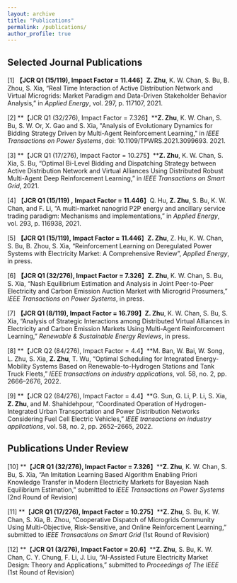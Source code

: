 ```yaml
---
layout: archive
title: "Publications"
permalink: /publications/
author_profile: true
---
```


## **Selected Journal Publications**

[1]  **【JCR Q1 (15/119), Impact Factor =** **11.446**】**Z. Zhu**, K. W. Chan, S. Bu, B. Zhou, S. Xia, “Real Time Interaction of Active Distribution Network and Virtual Microgrids: Market Paradigm and Data-Driven Stakeholder Behavior Analysis,” in *Applied Energy*, vol. 297, p. 117107, 2021. 

[2]  **【JCR Q1 (32/276), Impact Factor = 7.326】****Z. Zhu**, K. W. Chan, S. Bu, S. W. Or, X. Gao and S. Xia, "Analysis of Evolutionary Dynamics for Bidding Strategy Driven by Multi-Agent Reinforcement Learning," in *IEEE Transactions on Power Systems*, doi: 10.1109/TPWRS.2021.3099693. 2021. 

[3]  **【JCR Q1 (17/276), Impact Factor = 10.275】****Z. Zhu**, K. W. Chan, S. Xia, S. Bu, “Optimal Bi-Level Bidding and Dispatching Strategy between Active Distribution Network and Virtual Alliances Using Distributed Robust Multi-Agent Deep Reinforcement Learning,” in *IEEE Transactions on Smart Grid*, 2021. 

[4]  【**JCR Q1 (15/119) ,** **Impact Factor =** **11.446**】Q. Hu, **Z. Zhu**, S. Bu, K. W. Chan, and F. Li, “A multi-market nanogrid P2P energy and ancillary service trading paradigm: Mechanisms and implementations,” in *Applied Energy*, vol. 293, p. 116938, 2021. 

[5]  **【JCR Q1 (15/119), Impact Factor =** **11.446**】**Z. Zhu**, Z. Hu, K. W. Chan, S. Bu, B. Zhou, S. Xia, “Reinforcement Learning on Deregulated Power Systems with Electricity Market: A Comprehensive Review”, *Applied Energy*, in press.

[6]  **【JCR Q1 (32/276), Impact Factor = 7.326**】**Z. Zhu**, K. W. Chan, S. Bu, S. Xia, “Nash Equilibrium Estimation and Analysis in Joint Peer-to-Peer Electricity and Carbon Emission Auction Market with Microgrid Prosumers,” *IEEE Transactions on Power Systems*, in press.

[7]  **【JCR Q1 (8/119), Impact Factor = 16.799】Z. Zhu**, K. W. Chan, S. Bu, S. Xia, “Analysis of Strategic Interactions among Distributed Virtual Alliances in Electricity and Carbon Emission Markets Using Multi-Agent Reinforcement Learning,” *Renewable & Sustainable Energy Reviews*, in press.

[8]  **【JCR Q2 (84/276), Impact Factor = 4.4】**M. Ban, W. Bai, W. Song, L. Zhu, S. Xia, **Z. Zhu**, T. Wu, “Optimal Scheduling for Integrated Energy-Mobility Systems Based on Renewable-to-Hydrogen Stations and Tank Truck Fleets,” *IEEE transactions on industry applications*, vol. 58, no. 2, pp. 2666–2676, 2022.

[9]  **【JCR Q2 (84/276), Impact Factor = 4.4】**G. Sun, G. Li, P. Li, S. Xia, **Z. Zhu**, and M. Shahidehpour, “Coordinated Operation of Hydrogen-Integrated Urban Transportation and Power Distribution Networks Considering Fuel Cell Electric Vehicles,” *IEEE transactions on industry applications*, vol. 58, no. 2, pp. 2652–2665, 2022.

## **Publications Under Review**

[10]  **【****JCR Q1 (32/276), Impact Factor = 7.326****】****Z. Zhu**, K. W. Chan, S. Bu, S. Xia, “An Imitation Learning Based Algorithm Enabling Priori Knowledge Transfer in Modern Electricity Markets for Bayesian Nash Equilibrium Estimation,” submitted to *IEEE Transactions on Power Systems* (2nd Round of Revision)

[11]  **【****JCR Q1 (17/276),** **Impact Factor =** **10.275****】****Z. Zhu**, S. Bu, K. W. Chan, S. Xia, B. Zhou, “Cooperative Dispatch of Microgrids Community Using Multi-Objective, Risk-Sensitive, and Online Reinforcement Learning,” submitted to *IEEE Transactions on Smart Grid* (1st  Round of Revision) 

[12] **【****JCR Q1 (3/276),** **Impact Factor =** **20.6****】****Z. Zhu**, S. Bu, K. W. Chan, C. Y. Chung, F. Li, J. Liu, “AI-Assisted Future Electricity Market Design: Theory and Applications,” submitted to *Proceedings of The IEEE* (1st Round of Revision) 
